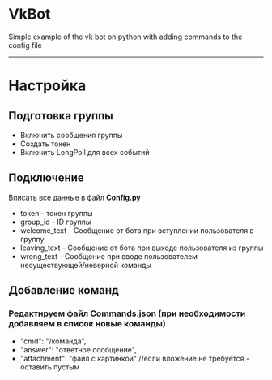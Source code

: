 # VkBot
Simple example of the vk bot on python with adding commands to the config file
____
# Настройка
## Подготовка группы
- Включить сообщения группы
- Создать токен
- Включить LongPoll для всех событий
## Подключение
Вписать все данные в файл **Config.py**
 - token - токен группы
 - group_id - ID группы
 - welcome_text - Сообщение от бота при вступлении пользователя в группу
 - leaving_text - Сообщение от бота при выходе пользователя из группы
 - wrong_text - Сообщение при вводе пользователем несуществующей/неверной команды
## Добавление команд
### Редактируем файл **Commands.json** (при необходимости добавляем в список новые команды)
- "cmd": "/команда",
- "answer": "ответное сообщение",
- "attachment": "файл с картинкой" //если вложение не требуется - оставить пустым
